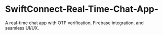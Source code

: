 # SwiftConnect-Real-Time-Chat-App-
A real-time chat app with OTP verification, Firebase integration, and seamless UI/UX.
